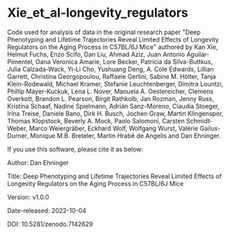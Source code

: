 # Xie_et_al-longevity_regulators

Code used for analysis of data in the original research paper "Deep Phenotyping and Lifetime Trajectories Reveal Limited Effects of Longevity Regulators on the Aging Process in C57BL/6J Mice" authored by Kan Xie, Helmut Fuchs, Enzo Scifo, Dan Liu, Ahmad Aziz, Juan Antonio Aguilar- Pimentel, Oana Veronica Amarie, Lore Becker, Patricia da Silva-Buttkus, Julia Calzada-Wack, Yi-Li Cho, Yushuang Deng, A. Cole Edwards, Lillian Garrett, Christina Georgopoulou, Raffaele Gerlini, Sabine M. Hölter, Tanja Klein-Rodewald, Michael Kramer, Stefanie Leuchtenberger, Dimitra Lountzi, Phillip Mayer-Kuckuk, Lena L. Nover, Manuela A. Oestereicher, Clemens Overkott, Brandon L. Pearson, Birgit Rathkolb, Jan Rozman, Jenny Russ, Kristina Schaaf, Nadine Spielmann, Adrián Sanz-Moreno, Claudia Stoeger, Irina Treise, Daniele Bano, Dirk H. Busch, Jochen Graw, Martin Klingenspor, Thomas Klopstock, Beverly A. Mock, Paolo Salomoni, Carsten Schmidt-Weber, Marco Weiergräber, Eckhard Wolf, Wolfgang Wurst, Valérie Gailus-Durner, Monique M.B. Breteler, Martin Hrabě de Angelis and Dan Ehninger.


If you use this software, please cite it as below:

Author: Dan Ehninger

Title: Deep Phenotyping and Lifetime Trajectories Reveal Limited Effects of Longevity Regulators on the Aging Process in C57BL/6J Mice

Version: v1.0.0

Date-released: 2022-10-04

DOI: 10.5281/zenodo.7142629

